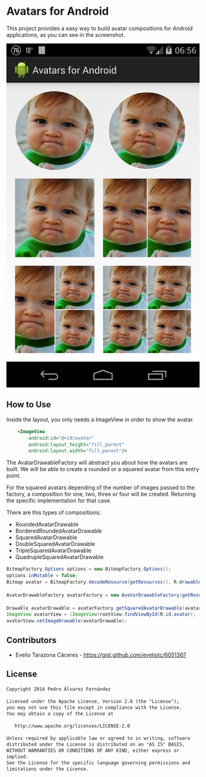 Avatars for Android
==============

This project provides a easy way to build avatar compositions for Android applications, as you can see in the screenshot.

![Screenshot](https://github.com/Pedroafa/avatar-android/blob/master/screenshot.png)

## How to Use

Inside the layout, you only needs a ImageView in order to show the avatar.

``` xml
    <ImageView
        android:id="@+id/avatar"
        android:layout_height="fill_parent"
        android:layout_width="fill_parent"/>
```

The AvatarDrawableFactory will abstract you about how the avatars are built. We will be able to create a rounded or a
squared avatar from this entry point.

For the squared avatars depending of the number of images passed to the factory, a composition for one, two, three or four
will be created. Returning the specific implementation for that case.

There are this types of compositions:

* RoundedAvatarDrawable
* BorderedRoundedAvatarDrawable
* SquaredAvatarDrawable
* DoubleSquaredAvatarDrawable
* TripleSquaredAvatarDrawable
* QuadrupleSquaredAvatarDrawable

``` java
BitmapFactory.Options options = new BitmapFactory.Options();
options.inMutable = false;
Bitmap avatar = BitmapFactory.decodeResource(getResources(), R.drawable.avatar, options);

AvatarDrawableFactory avatarFactory = new AvatarDrawableFactory(getResources());

Drawable avatarDrawable = avatarFactory.getSquaredAvatarDrawable(avatar, avatar);
ImageView avatarView = (ImageView)rootView.findViewById(R.id.avatar);
avatarView.setImageDrawable(avatarDrawable);
```

## Contributors

* Evelio Tarazona Cáceres - <https://gist.github.com/eveliotc/6051367>

## License

    Copyright 2014 Pedro Álvarez Fernández

    Licensed under the Apache License, Version 2.0 (the "License");
    you may not use this file except in compliance with the License.
    You may obtain a copy of the License at

       http://www.apache.org/licenses/LICENSE-2.0

    Unless required by applicable law or agreed to in writing, software
    distributed under the License is distributed on an "AS IS" BASIS,
    WITHOUT WARRANTIES OR CONDITIONS OF ANY KIND, either express or implied.
    See the License for the specific language governing permissions and
    limitations under the License.
